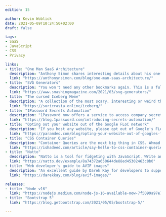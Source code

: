 ```yaml
---
edition: 15

author: Kevin Woblick
date: 2021-05-09T10:24:50+02:00
draft: false

tags:
- SaaS
- JavaScript
- CSS
- Privacy

links:
- title: "One Man SaaS Architecture"
  description: "Anthony Simon shares interesting details about his one-man SaaS Panelbear."
  link: "https://anthonynsimon.com/blog/one-man-saas-architecture/"
- title: "SVG Generators"
  description: "You won't need any other bookmarks again. This is a full list of SVG generators for every use case."
  link: "https://www.smashingmagazine.com/2021/03/svg-generators/"
- title: "The cursed Iceberg Meme"
  description: "A collection of the most scary, interesting or weird things around computer technology."
  link: "https://suricrasia.online/iceberg/"
- title: "1Password Secrets Automation"
  description: "1Password now offers a service to access company secrets inside 1Password from your infrastructure."
  link: "https://blog.1password.com/introducing-secrets-automation/"
- title: "Opting out your website out of the Google FLoC network"
  description: "If you host any website, please opt out of Google's FLoC network, which intrudes the users privacy."
  link: "https://paramdeo.com/blog/opting-your-website-out-of-googles-floc-network"
- title: "CSS Container Queries"
  description: "Container Queries are the next big thing in CSS. Ahmad Shadeed explains how they work."
  link: "https://ishadeed.com/article/say-hello-to-css-container-queries/"
- title: "Natto"
  description: "Natto is a tool for fidgeting with JavaScript. Write and manipulate JavaScript expressions on a spatial canvas."
  link: "https://natto.dev/example/8a74372a650644de88ed45302463c8b0"
- title: "Web developer's guide to AVIF images"
  description: "An excellent guide by Darek Kay for developers to support the latest image format on their websites."
  link: "https://darekkay.com/blog/avif-images/"

releases:
- title: "Node v16"
  link: "https://nodejs.medium.com/node-js-16-available-now-7f5099a97e70"
- title: "Bootstrap 5"
  link: "https://blog.getbootstrap.com/2021/05/05/bootstrap-5/"

---
```

